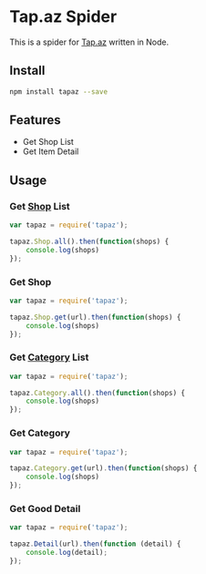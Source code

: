 # Tap.az Spider

This is a spider for [Tap.az](http://tap.az/) written in Node.

## Install

```sh
npm install tapaz --save
```

## Features

*   Get Shop List
*   Get Item Detail

## Usage

### Get [Shop](http://tap.az/shops) List

```javascript
var tapaz = require('tapaz');

tapaz.Shop.all().then(function(shops) {
    console.log(shops)
});
```

### Get Shop

```javascript
var tapaz = require('tapaz');

tapaz.Shop.get(url).then(function(shops) {
    console.log(shops)
});
```

### Get [Category](http://tap.az) List

```javascript
var tapaz = require('tapaz');

tapaz.Category.all().then(function(shops) {
    console.log(shops)
});
```

### Get Category

```javascript
var tapaz = require('tapaz');

tapaz.Category.get(url).then(function(shops) {
    console.log(shops)
});
```

### Get Good Detail

```javascript
var tapaz = require('tapaz');

tapaz.Detail(url).then(function (detail) {
    console.log(detail);
});
```